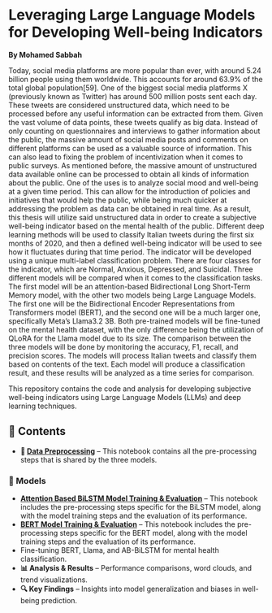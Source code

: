 # Leveraging Large Language Models for Developing Well-being Indicators  
**By Mohamed Sabbah**  

Today, social media platforms are more popular than ever, with around 5.24 billion people using them worldwide. This accounts for around 63.9% of the total global population[59]. One of the biggest social media platforms X (previously known as Twitter) has around 500 million posts sent each day. These tweets are considered unstructured data, which need to be processed before any useful information can be extracted from them. Given the vast volume of data points, these tweets qualify as big data. Instead of only counting on questionnaires and interviews to gather information about the public, the massive amount of social media posts and comments on different platforms can be used as a valuable source of information. This can also lead to fixing the problem of incentivization when it comes to public surveys. As mentioned before, the massive amount of unstructured data available online can be processed to obtain all kinds of information about the public. One of the uses is to analyze social mood and well-being at a given time period. This can allow for the introduction of policies and initiatives that would help the public, while being much quicker at addressing the problem as data can be obtained in real time. As a result, this thesis will utilize said unstructured data in order to create a subjective well-being indicator based on the mental health of the public. Different deep learning methods will be used to classify Italian tweets during the first six months of 2020, and then a defined well-being indicator will be used to see how it fluctuates during that time period. The indicator will be developed using a unique multi-label classification problem. There are four classes for the indicator, which are Normal, Anxious, Depressed, and Suicidal. Three different models will be compared when it comes to the classification tasks. The first model will be an attention-based Bidirectional Long Short-Term Memory model, with the other two models being Large Language Models. The first one will be the Bidirectional Encoder Representations from Transformers model (BERT), and the second one will be a much larger one, specifically Meta’s Llama3.2 3B. Both pre-trained models will be fine-tuned on the mental health dataset, with the only difference being the utilization of QLoRA for the Llama model due to its size. The comparison between the three models will be done by monitoring the accuracy, F1, recall, and precision scores. The models will process Italian tweets and classify them based on contents of the text. Each model will produce a classification result, and these results will be analyzed as a time series for comparison.

This repository contains the code and analysis for developing subjective well-being indicators using Large Language Models (LLMs) and deep learning techniques. 

## 📂 Contents  
- **📝 [Data Preprocessing](https://github.com/masabbah-97/Data-Science-Portfolio/blob/main/Thesis/Data%20Pre-processing.ipynb)** – This notebook contains all the pre-processing steps that is shared by the three models.
### 🤖 Models
- **[Attention Based BiLSTM Model Training & Evaluation](https://github.com/masabbah-97/Data-Science-Portfolio/blob/main/Thesis/AttnBiLSTM.ipynb)** – This notebook includes the pre-processing steps specific for the BiLSTM model, along with the model training steps and the evaluation of its performance.
- **[BERT Model Training & Evaluation](https://github.com/masabbah-97/Data-Science-Portfolio/blob/main/Thesis/AttnBiLSTM.ipynb)** – This notebook includes the pre-processing steps specific for the BERT model, along with the model training steps and the evaluation of its performance.
- Fine-tuning BERT, Llama, and AB-BiLSTM for mental health classification.  
- **📊 Analysis & Results** – Performance comparisons, word clouds, and trend visualizations.  
- **🔍 Key Findings** – Insights into model generalization and biases in well-being prediction.  
